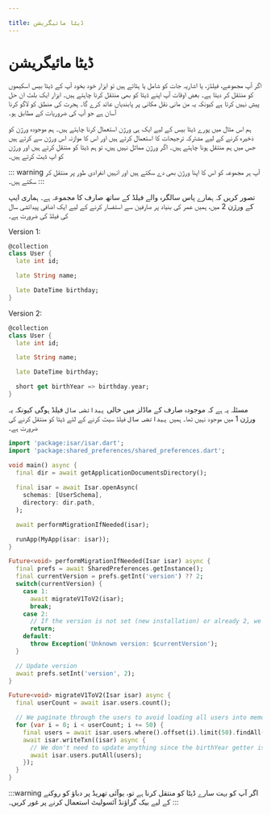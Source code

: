 ```yaml
---

title: ڈیٹا مائیگریشن
---
```


# ڈیٹا مائیگریشن

اگر آپ مجموعے، فیلڈز، یا اشاریہ جات کو شامل یا ہٹاتے ہیں تو ایزار خود بخود آپ کے ڈیٹا بیس اسکیموں کو منتقل کر دیتا ہے۔ بعض اوقات آپ اپنے ڈیٹا کو بھی منتقل کرنا چاہتے ہیں۔ ایزار ایک بلٹ ان حل پیش نہیں کرتا ہے کیونکہ یہ من مانی نقل مکانی پر پابندیاں عائد کرے گا۔ ہجرت کی منطق کو لاگو کرنا آسان ہے جو آپ کی ضروریات کے مطابق ہو۔

ہم اس مثال میں پورے ڈیٹا بیس کے لیے ایک ہی ورژن استعمال کرنا چاہتے ہیں۔ ہم موجودہ ورژن کو ذخیرہ کرنے کے لیے مشترکہ ترجیحات کا استعمال کرتے ہیں اور اس کا موازنہ اس ورژن سے کرتے ہیں جس میں ہم منتقل ہونا چاہتے ہیں۔ اگر ورژن مماثل نہیں ہیں، تو ہم ڈیٹا کو منتقل کرتے ہیں اور ورژن کو اپ ڈیٹ کرتے ہیں۔


::: warning
آپ ہر مجموعہ کو اس کا اپنا ورژن بھی دے سکتے ہیں اور انہیں انفرادی طور پر منتقل کر سکتے ہیں۔
:::

تصور کریں کہ ہمارے پاس سالگرہ والے فیلڈ کے ساتھ صارف کا مجموعہ ہے۔ ہماری ایپ کے ورژن 2 میں، ہمیں عمر کی بنیاد پر صارفین سے استفسار کرنے کے لیے ایک اضافی پیدائشی سال کی فیلڈ کی ضرورت ہے۔

Version 1:
```dart
@collection
class User {
  late int id;

  late String name;

  late DateTime birthday;
}
```

Version 2:
```dart
@collection
class User {
  late int id;

  late String name;

  late DateTime birthday;

  short get birthYear => birthday.year;
}
```

مسئلہ یہ ہے کہ موجودہ صارف کے ماڈلز میں خالی `پیدائشی سال` فیلڈ ہوگی کیونکہ یہ ورژن 1 میں موجود نہیں تھا۔ ہمیں `پیدائشی سال` فیلڈ سیٹ کرنے کے لئے ڈیٹا کو منتقل کرنے کی ضرورت ہے۔

```dart
import 'package:isar/isar.dart';
import 'package:shared_preferences/shared_preferences.dart';

void main() async {
  final dir = await getApplicationDocumentsDirectory();
  
  final isar = await Isar.openAsync(
    schemas: [UserSchema],
    directory: dir.path,
  );

  await performMigrationIfNeeded(isar);

  runApp(MyApp(isar: isar));
}

Future<void> performMigrationIfNeeded(Isar isar) async {
  final prefs = await SharedPreferences.getInstance();
  final currentVersion = prefs.getInt('version') ?? 2;
  switch(currentVersion) {
    case 1:
      await migrateV1ToV2(isar);
      break;
    case 2:
      // If the version is not set (new installation) or already 2, we do not need to migrate
      return;
    default:
      throw Exception('Unknown version: $currentVersion');
  }

  // Update version
  await prefs.setInt('version', 2);
}

Future<void> migrateV1ToV2(Isar isar) async {
  final userCount = await isar.users.count();

  // We paginate through the users to avoid loading all users into memory at once
  for (var i = 0; i < userCount; i += 50) {
    final users = await isar.users.where().offset(i).limit(50).findAll();
    await isar.writeTxn((isar) async {
      // We don't need to update anything since the birthYear getter is used
      await isar.users.putAll(users);
    });
  }
}
```

:::warning
اگر آپ کو بہت سارے ڈیٹا کو منتقل کرنا ہے تو، یوآئی تھریڈ پر دباؤ کو روکنے کے لیے بیک گراؤنڈ آئسولیٹ استعمال کرنے پر غور کریں۔
:::
